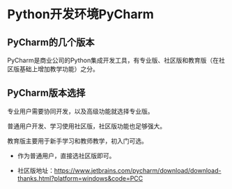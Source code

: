 # Python开发环境PyCharm

## PyCharm的几个版本
PyCharm是商业公司的Python集成开发工具，有专业版、社区版和教育版（在社区版基础上增加教学功能）之分。

## PyCharm版本选择
专业用户需要协同开发，以及高级功能就选择专业版。

普通用户开发、学习使用社区版，社区版功能也足够强大。

教育版主要用于新手学习和教师教学，初入门可选。

- 作为普通用户，直接选社区版即可。

- 社区版地址：https://www.jetbrains.com/pycharm/download/download-thanks.html?platform=windows&code=PCC
